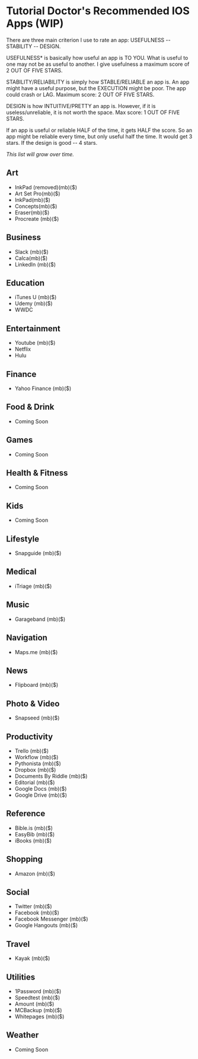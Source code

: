 # Tutorial Doctor's Recommended IOS Apps (WIP)

There are three main criterion I use to rate an app: USEFULNESS -- STABILITY -- DESIGN.

USEFULNESS* is basically how useful an app is TO YOU. What is useful to one may not be as useful to another. I give usefulness a maximum score of 2 OUT OF FIVE STARS.

STABILITY/RELIABILITY is simply how STABLE/RELIABLE an app is. An app might have a useful purpose, but the EXECUTION might be poor. The app could crash or LAG. Maximum score: 2 OUT OF FIVE STARS.

DESIGN is how INTUITIVE/PRETTY an app is. However, if it is useless/unreliable, it is not worth the space. Max score: 1 OUT OF FIVE STARS.

If an app is useful or reliable HALF of the time, it gets HALF the score. So an app might be reliable every time, but only useful half the time. It would get 3 stars. If the design is good -- 4 stars.

*This list will grow over time.*

## Art
- InkPad (removed)(mb)($)
- Art Set Pro(mb)($)
- InkPad(mb)($)
- Concepts(mb)($)
- Eraser(mb)($)
- Procreate (mb)($)

## Business
- Slack (mb)($)
- Calca(mb)($)
- LinkedIn (mb)($)


## Education

- iTunes U (mb)($)
- Udemy (mb)($)
- WWDC


## Entertainment
- Youtube (mb)($)
- Netflix
- Hulu


## Finance
- Yahoo Finance (mb)($)

## Food & Drink
- Coming Soon

## Games
- Coming Soon

## Health & Fitness
- Coming Soon

## Kids
- Coming Soon

## Lifestyle
- Snapguide (mb)($)

## Medical
- iTriage (mb)($)

## Music

- Garageband (mb)($)

## Navigation
- Maps.me (mb)($)

## News

- Flipboard (mb)($)

## Photo & Video

- Snapseed (mb)($)

## Productivity
- Trello (mb)($)
- Workflow (mb)($)
- Pythonista (mb)($)
- Dropbox (mb)($)
- Documents By Riddle (mb)($)
- Editorial (mb)($)
- Google Docs (mb)($)
- Google Drive (mb)($)

## Reference
- Bible.is (mb)($)
- EasyBib (mb)($)
- iBooks (mb)($)


## Shopping

- Amazon (mb)($)


## Social

- Twitter (mb)($)
- Facebook (mb)($)
- Facebook Messenger (mb)($)
- Google Hangouts (mb)($)

## Travel
- Kayak (mb)($)

## Utilities

- 1Password (mb)($)
- Speedtest (mb)($)
- Amount (mb)($)
- MCBackup (mb)($)
- Whitepages (mb)($)

## Weather
- Coming Soon


